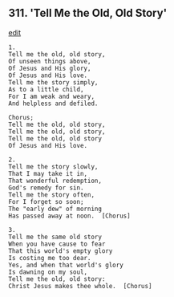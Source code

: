 
## 311.  'Tell Me the Old, Old Story'
[edit](https://docs.google.com/document/d/1WCsyRZ6so5XGrNonE5ov0rJldTSc3K2a/edit?mode=html)



    1.
    Tell me the old, old story,
    Of unseen things above,
    Of Jesus and His glory,
    Of Jesus and His love.
    Tell me the story simply,
    As to a little child,
    For I am weak and weary,
    And helpless and defiled.

    Chorus;
    Tell me the old, old story,
    Tell me the old, old story,
    Tell me the old, old story
    Of Jesus and His love.

    2.
    Tell me the story slowly,
    That I may take it in,
    That wonderful redemption,
    God's remedy for sin.
    Tell me the story often,
    For I forget so soon;
    The "early dew" of morning
    Has passed away at noon.  [Chorus]

    3.
    Tell me the same old story
    When you have cause to fear
    That this world's empty glory
    Is costing me too dear.
    Yes, and when that world's glory
    Is dawning on my soul,
    Tell me the old, old story:
    Christ Jesus makes thee whole.  [Chorus]
